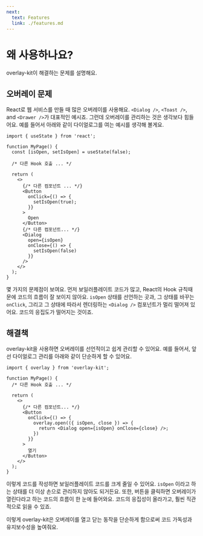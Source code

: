 ```yaml
---
next:
  text: Features
  link: ./features.md
---
```


# 왜 사용하나요?

overlay-kit이 해결하는 문제를 설명해요.

## 오버레이 문제

React로 웹 서비스를 만들 때 많은 오버레이를 사용해요. `<Dialog />`, `<Toast />`, and `<Drawer />`가 대표적인 예시죠. 그런데 오버레이를 관리하는 것은 생각보다 힘들어요. 
예를 들어서 아래와 같이 다이얼로그를 여는 예시를 생각해 볼게요.

```tsx
import { useState } from 'react';

function MyPage() {
  const [isOpen, setIsOpen] = useState(false);

  /* 다른 Hook 호출 ... */

  return (
    <>
      {/* 다른 컴포넌트 ... */}
      <Button 
        onClick={() => {
          setIsOpen(true);
        }}
      >
        Open
      </Button>
      {/* 다른 컴포넌트... */}
      <Dialog 
        open={isOpen} 
        onClose={() => {
          setIsOpen(false)
        }}
      />
    </>
  );
}
```

몇 가지의 문제점이 보여요. 먼저 보일러플레이트 코드가 많고, React의 Hook 규칙때문에 코드의 흐름이 잘 보이지 않아요. 
`isOpen` 상태를 선언하는 곳과, 그 상태를 바꾸는 `onClick`, 그리고 그 상태에 따라서 렌더링하는 `<Dialog />` 컴포넌트가 멀리 떨어져 있어요.
코드의 응집도가 떨어지는 것이죠.

## 해결책

overlay-kit을 사용하면 오버레이를 선언적이고 쉽게 관리할 수 있어요. 예를 들어서, 앞선 다이얼로그 관리를 아래와 같이 단순하게 할 수 있어요.

```tsx
import { overlay } from 'overlay-kit';

function MyPage() {
  /* 다른 Hook 호출 ... */

  return (
    <>
      {/* 다른 컴포넌트... */}
      <Button 
        onClick={() => {
          overlay.open(({ isOpen, close }) => {
            return <Dialog open={isOpen} onClose={close} />;
          })
        }}
      >
        열기
      </Button>
    </>
  );
}
```

이렇게 코드를 작성하면 보일러플레이트 코드를 크게 줄일 수 있어요. `isOpen` 이라고 하는 상태를 더 이상 손으로 관리하지 않아도 되거든요. 
또한, 버튼을 클릭하면 오버레이가 열린다라고 하는 코드의 흐름이 한 눈에 들어와요. 코드의 응집성이 올라가고, 훨씬 직관적으로 읽을 수 있죠.

이렇게 overlay-kit은 오버레이를 열고 닫는 동작을 단순하게 함으로써 코드 가독성과 유지보수성을 높여줘요.

